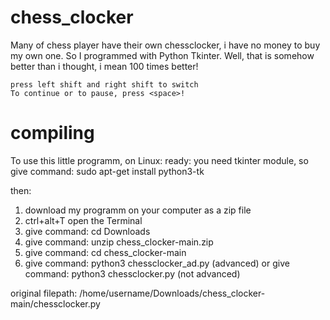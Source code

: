 # chess_clocker

Many of chess player have their own chessclocker, i have no money to buy my own one.
So I programmed with Python Tkinter.
Well, that is somehow better than i thought, i mean 100 times better!

    press left shift and right shift to switch
    To continue or to pause, press <space>!


# compiling

To use this little programm, on Linux:
ready: you need tkinter module, so 
give command: sudo apt-get install python3-tk

then:
1. download my programm on your computer as a zip file
2. ctrl+alt+T open the Terminal
3. give command: cd Downloads
4. give command: unzip chess_clocker-main.zip
5. give command: cd chess_clocker-main
6. give command: python3 chessclocker_ad.py (advanced)
or give command: python3 chessclocker.py    (not advanced) 

original filepath: /home/username/Downloads/chess_clocker-main/chessclocker.py
